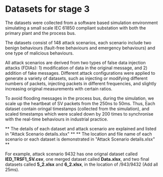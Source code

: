 # Datasets for stage 3

The datasets were collected from a software based simulation environment simulating a small scale IEC 61850 compliant substation with both the primary plant and the process bus.

The datasets consist of 148 attack scenarios, each scenario include two benign behaviours (fault-free behaviours and emergency behaviours) and one type of malicious behaviours. 

All attack scenarios are derived from two types of false data injection attacks (FDIAs): 1) modification of data in the original message, and 2) addition of fake messages. Different attack configurations were applied to generate a variety of datasets, such as injecting or modifying different numbers of packets, injecting packets in different frequencies, and slightly increasing original measurements with certain ratios.

To avoid flooding messages in the process bus, during the simulation, we scale up the heartbeat of SV packets from the 250ns to 50ms. Thus, Each dataset contain oringal timestamps (collected from the simulation), and scaled timestamps which were scaled down by 200 times to synchronise with the real-time behaviours in industrial practice.

** The details of each dataset and attack scenario are explained and listed in "Attack Scenario details.xlsx" **
** The location and file name of each scenario or each dataset is demonstrated in "Attack Scenario details.xlsx" **

For example, attack scenario 9432 has one orignal dataset called **IED_TRSF1_SV.csv**, one merged dataset called **Data.xlsx**, and two final datasets called **5_2.xlsx** and **6_2.xlsx**, in the location of /943/9432 (Add all 25ms).

